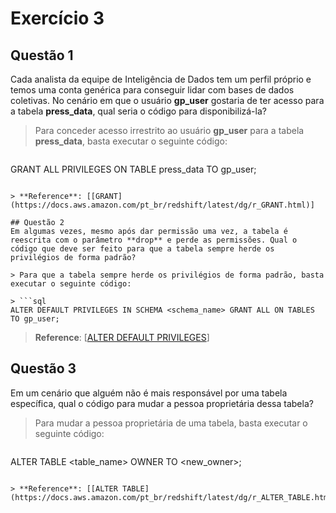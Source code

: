 # Exercício 3

## Questão 1
Cada analista da equipe de Inteligência de Dados tem um perfil próprio e temos uma conta genérica para conseguir lidar com bases de dados coletivas. No cenário em que o usuário **gp_user** gostaria de ter acesso para a tabela **press_data**, qual seria o código para disponibilizá-la?

> Para conceder acesso irrestrito ao usuário **gp_user** para a tabela **press_data**, basta executar o seguinte código:

> ```sql
GRANT ALL PRIVILEGES ON TABLE press_data TO gp_user;
```

> **Reference**: [[GRANT](https://docs.aws.amazon.com/pt_br/redshift/latest/dg/r_GRANT.html)]

## Questão 2
Em algumas vezes, mesmo após dar permissão uma vez, a tabela é reescrita com o parâmetro **drop** e perde as permissões. Qual o código que deve ser feito para que a tabela sempre herde os privilégios de forma padrão?

> Para que a tabela sempre herde os privilégios de forma padrão, basta executar o seguinte código:

> ```sql
ALTER DEFAULT PRIVILEGES IN SCHEMA <schema_name> GRANT ALL ON TABLES TO gp_user;
```

> **Reference**: [[ALTER DEFAULT PRIVILEGES](https://docs.aws.amazon.com/pt_br/redshift/latest/dg/r_ALTER_DEFAULT_PRIVILEGES.html)]


## Questão 3
Em um cenário que alguém não é mais responsável por uma tabela específica, qual o código para mudar a pessoa proprietária dessa tabela?

> Para mudar a pessoa proprietária de uma tabela, basta executar o seguinte código:

> ```sql
ALTER TABLE <table_name> OWNER TO <new_owner>;
```

> **Reference**: [[ALTER TABLE](https://docs.aws.amazon.com/pt_br/redshift/latest/dg/r_ALTER_TABLE.html)]
